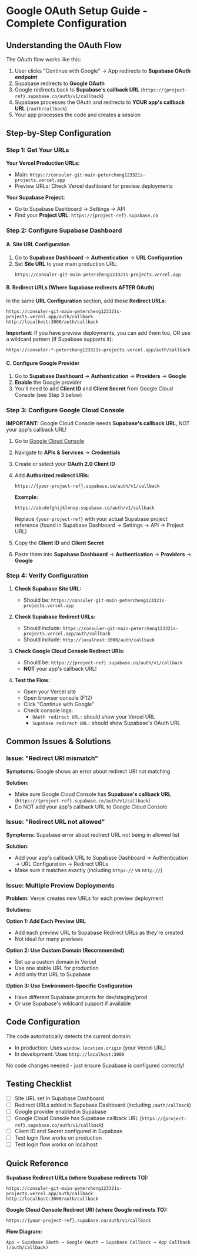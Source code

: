 # Google OAuth Setup Guide - Complete Configuration

## Understanding the OAuth Flow

The OAuth flow works like this:
1. User clicks "Continue with Google" → App redirects to **Supabase OAuth endpoint**
2. Supabase redirects to **Google OAuth**
3. Google redirects back to **Supabase's callback URL** (`https://{project-ref}.supabase.co/auth/v1/callback`)
4. Supabase processes the OAuth and redirects to **YOUR app's callback URL** (`/auth/callback`)
5. Your app processes the code and creates a session

## Step-by-Step Configuration

### Step 1: Get Your URLs

**Your Vercel Production URLs:**
- Main: `https://consuler-git-main-petercheng123321s-projects.vercel.app`
- Preview URLs: Check Vercel dashboard for preview deployments

**Your Supabase Project:**
- Go to Supabase Dashboard → Settings → API
- Find your **Project URL**: `https://{project-ref}.supabase.co`

### Step 2: Configure Supabase Dashboard

#### A. Site URL Configuration

1. Go to **Supabase Dashboard** → **Authentication** → **URL Configuration**
2. Set **Site URL** to your main production URL:
   ```
   https://consuler-git-main-petercheng123321s-projects.vercel.app
   ```

#### B. Redirect URLs (Where Supabase redirects AFTER OAuth)

In the same **URL Configuration** section, add these **Redirect URLs**:

```
https://consuler-git-main-petercheng123321s-projects.vercel.app/auth/callback
http://localhost:3000/auth/callback
```

**Important:** If you have preview deployments, you can add them too, OR use a wildcard pattern (if Supabase supports it):
```
https://consuler-*-petercheng123321s-projects.vercel.app/auth/callback
```

#### C. Configure Google Provider

1. Go to **Supabase Dashboard** → **Authentication** → **Providers** → **Google**
2. **Enable** the Google provider
3. You'll need to add **Client ID** and **Client Secret** from Google Cloud Console (see Step 3 below)

### Step 3: Configure Google Cloud Console

**IMPORTANT:** Google Cloud Console needs **Supabase's callback URL**, NOT your app's callback URL!

1. Go to [Google Cloud Console](https://console.cloud.google.com/)
2. Navigate to **APIs & Services** → **Credentials**
3. Create or select your **OAuth 2.0 Client ID**
4. Add **Authorized redirect URIs**:
   ```
   https://{your-project-ref}.supabase.co/auth/v1/callback
   ```
   
   **Example:**
   ```
   https://abcdefghijklmnop.supabase.co/auth/v1/callback
   ```
   
   Replace `{your-project-ref}` with your actual Supabase project reference (found in Supabase Dashboard → Settings → API → Project URL)

5. Copy the **Client ID** and **Client Secret**
6. Paste them into **Supabase Dashboard** → **Authentication** → **Providers** → **Google**

### Step 4: Verify Configuration

1. **Check Supabase Site URL:**
   - Should be: `https://consuler-git-main-petercheng123321s-projects.vercel.app`

2. **Check Supabase Redirect URLs:**
   - Should include: `https://consuler-git-main-petercheng123321s-projects.vercel.app/auth/callback`
   - Should include: `http://localhost:3000/auth/callback`

3. **Check Google Cloud Console Redirect URIs:**
   - Should be: `https://{project-ref}.supabase.co/auth/v1/callback`
   - **NOT** your app's callback URL!

4. **Test the Flow:**
   - Open your Vercel site
   - Open browser console (F12)
   - Click "Continue with Google"
   - Check console logs:
     - `OAuth redirect URL:` should show your Vercel URL
     - `Supabase redirect URL:` should show Supabase's OAuth URL

## Common Issues & Solutions

### Issue: "Redirect URI mismatch"

**Symptoms:** Google shows an error about redirect URI not matching

**Solution:**
- Make sure Google Cloud Console has **Supabase's callback URL** (`https://{project-ref}.supabase.co/auth/v1/callback`)
- Do NOT add your app's callback URL to Google Cloud Console

### Issue: "Redirect URL not allowed"

**Symptoms:** Supabase error about redirect URL not being in allowed list

**Solution:**
- Add your app's callback URL to Supabase Dashboard → Authentication → URL Configuration → Redirect URLs
- Make sure it matches exactly (including `https://` vs `http://`)

### Issue: Multiple Preview Deployments

**Problem:** Vercel creates new URLs for each preview deployment

**Solutions:**

**Option 1: Add Each Preview URL**
- Add each preview URL to Supabase Redirect URLs as they're created
- Not ideal for many previews

**Option 2: Use Custom Domain (Recommended)**
- Set up a custom domain in Vercel
- Use one stable URL for production
- Add only that URL to Supabase

**Option 3: Use Environment-Specific Configuration**
- Have different Supabase projects for dev/staging/prod
- Or use Supabase's wildcard support if available

## Code Configuration

The code automatically detects the current domain:
- In production: Uses `window.location.origin` (your Vercel URL)
- In development: Uses `http://localhost:3000`

No code changes needed - just ensure Supabase is configured correctly!

## Testing Checklist

- [ ] Site URL set in Supabase Dashboard
- [ ] Redirect URLs added in Supabase Dashboard (including `/auth/callback`)
- [ ] Google provider enabled in Supabase
- [ ] Google Cloud Console has Supabase callback URL (`https://{project-ref}.supabase.co/auth/v1/callback`)
- [ ] Client ID and Secret configured in Supabase
- [ ] Test login flow works on production
- [ ] Test login flow works on localhost

## Quick Reference

**Supabase Redirect URLs (where Supabase redirects TO):**
```
https://consuler-git-main-petercheng123321s-projects.vercel.app/auth/callback
http://localhost:3000/auth/callback
```

**Google Cloud Console Redirect URI (where Google redirects TO):**
```
https://{your-project-ref}.supabase.co/auth/v1/callback
```

**Flow Diagram:**
```
App → Supabase OAuth → Google OAuth → Supabase Callback → App Callback (/auth/callback)
```
